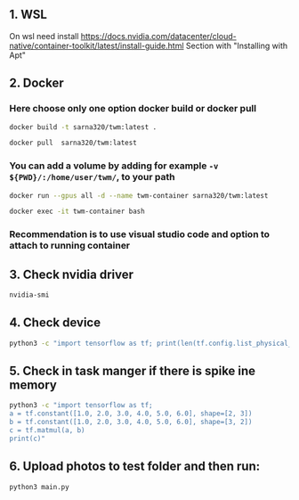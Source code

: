 ## 1. WSL
On wsl need install https://docs.nvidia.com/datacenter/cloud-native/container-toolkit/latest/install-guide.html
Section with "Installing with Apt"

## 2. Docker
### Here choose only one option docker build or docker pull
```sh 
docker build -t sarna320/twm:latest .
```
```sh 
docker pull  sarna320/twm:latest
```

### You can add a volume by adding for example ```-v ${PWD}/:/home/user/twm/```, to your path
```sh
docker run --gpus all -d --name twm-container sarna320/twm:latest
```

```sh
docker exec -it twm-container bash
```
### Recommendation is to use visual studio code and option to attach to running container

## 3. Check nvidia driver
```sh
nvidia-smi
```

## 4. Check device
```sh
python3 -c "import tensorflow as tf; print(len(tf.config.list_physical_devices('GPU')))"
```

## 5. Check in task manger if there is spike ine memory
```sh
python3 -c "import tensorflow as tf;
a = tf.constant([1.0, 2.0, 3.0, 4.0, 5.0, 6.0], shape=[2, 3])
b = tf.constant([1.0, 2.0, 3.0, 4.0, 5.0, 6.0], shape=[3, 2])
c = tf.matmul(a, b)
print(c)"
```

## 6. Upload photos to test folder and then run:
```sh
python3 main.py
```